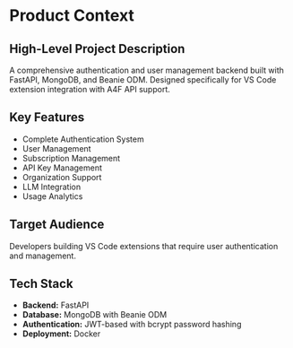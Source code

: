 # Product Context

## High-Level Project Description

A comprehensive authentication and user management backend built with FastAPI, MongoDB, and Beanie ODM. Designed specifically for VS Code extension integration with A4F API support.

## Key Features

- Complete Authentication System
- User Management
- Subscription Management
- API Key Management
- Organization Support
- LLM Integration
- Usage Analytics

## Target Audience

Developers building VS Code extensions that require user authentication and management.

## Tech Stack

- **Backend:** FastAPI
- **Database:** MongoDB with Beanie ODM
- **Authentication:** JWT-based with bcrypt password hashing
- **Deployment:** Docker
